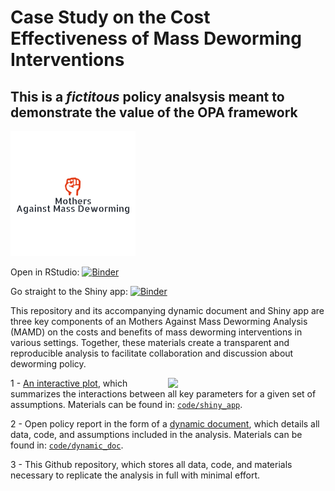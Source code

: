 
# Case Study on the Cost Effectiveness of Mass Deworming Interventions

## **This is a *fictitous* policy analsysis meant to demonstrate the value of the OPA framework**

<img width="200" src="./code/images/MAMD_fake_logo.png">
<br>

Open in RStudio:
[![Binder](http://mybinder.org/badge_logo.svg)](https://mybinder.org/v2/gh/opposition-policy-analysis/pa-dw-no-opaque-link/1551998cb48fdbe7020bd42a53718540f8384ebb?urlpath=rstudio)

Go straight to the Shiny app:
[![Binder](http://mybinder.org/badge_logo.svg)](https://mybinder.org/v2/gh/opposition-policy-analysis/pa-dw-no-opaque-link/1551998cb48fdbe7020bd42a53718540f8384ebb?urlpath=shiny/code/shiny_app/)

This repository and its accompanying dynamic document and Shiny app are
three key components of an Mothers Against Mass Deworming Analysis (MAMD) on the costs and
benefits of mass deworming interventions in various settings. Together,
these materials create a transparent and reproducible analysis to
facilitate collaboration and discussion about deworming policy.

<img align="right" width="50%" src="./code/images/OPA_layers2.svg">

1 - [An interactive plot](https://fhoces.shinyapps.io/shiny_app_test/),
which summarizes the interactions between all key parameters for a given
set of assumptions. Materials can be found in:
[`code/shiny_app`](https://github.com/opposition-policy-analysis/pa-dw-no-opaque-link/tree/master/code/shiny_app).

2 - Open policy report in the form of a [dynamic
document](https://bitss-opa.github.io/opa-deworming/), which details all
data, code, and assumptions included in the analysis. Materials can be
found in:
[`code/dynamic_doc`](https://github.com/opposition-policy-analysis/pa-dw-no-opaque-link/blob/master/code/01_final_opa.Rmd).

3 - This Github repository, which stores all data, code, and materials
necessary to replicate the analysis in full with minimal effort.
